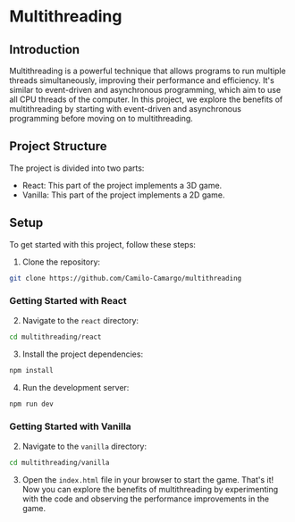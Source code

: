 # Multithreading

## Introduction

Multithreading is a powerful technique that allows programs to run 
multiple threads simultaneously, improving their performance and 
efficiency. It's similar to event-driven and asynchronous programming,
which aim to use all CPU threads of the computer. In this project, 
we explore the benefits of multithreading by starting with event-driven
and asynchronous programming before moving on to multithreading.

## Project Structure

The project is divided into two parts:

- React: This part of the project implements a 3D game.
- Vanilla: This part of the project implements a 2D game.

## Setup

To get started with this project, follow these steps:

1. Clone the repository:
```bash
git clone https://github.com/Camilo-Camargo/multithreading
```

### Getting Started with React
2. Navigate to the `react` directory:
```bash
cd multithreading/react
``` 
3. Install the project dependencies:
```bash
npm install
```

4. Run the development server:
```bash
npm run dev
``` 

### Getting Started with Vanilla
2. Navigate to the `vanilla` directory:

```bash
cd multithreading/vanilla
```
3. Open the `index.html` file in your browser to start the game.
That's it! Now you can explore the benefits of multithreading by experimenting with the code and observing the performance improvements in the game.







